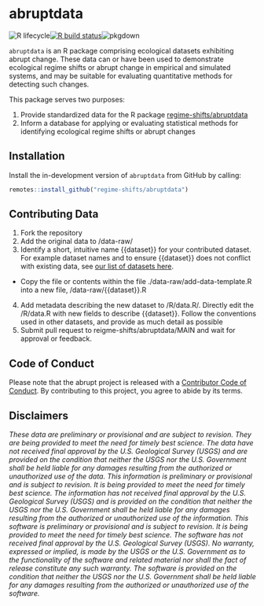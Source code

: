 # abruptdata
<!-- badges: start -->
![R lifecycle](https://img.shields.io/badge/lifecycle-experimental-orange.svg)[![R build status](https://github.com/regime-shifts/abruptdata/workflows/R-CMD-check/badge.svg)](https://github.com/regime-shifts/abruptdata/actions)![pkgdown](https://github.com/regime-shifts/abruptdata/workflows/pkgdown/badge.svg?branch=main)
<!-- badges: end -->

`abruptdata` is an R package comprising ecological datasets exhibiting abrupt change. These data can or have been used to demonstrate ecological regime shifts or abrupt change in empirical and simulated systems, and may be suitable for evaluating quantitative methods for detecting such changes. 

This package serves two purposes:
1. Provide standardized data for the R package [regime-shifts/abruptdata](github.com/regime-shifts/abruptdata)
2. Inform a database for applying or evaluating statistical methods for identifying ecological regime shifts or abrupt changes

## Installation
Install the in-development version of `abruptdata` from GitHub by calling:
``` r
remotes::install_github("regime-shifts/abruptdata")
```

## Contributing Data

1. Fork the repository  
2. Add the original data to /data-raw/
3. Identify a short, intuitive name {{dataset}} for your contributed dataset. For example dataset names and to ensure {{dataset}} does not conflict with existing data, see [our list of datasets here](https://regime-shifts.github.io/abruptdata/reference/index.html).  
  - Copy the file or contents within the file ./data-raw/add-data-template.R into a new file, /data-raw/{{dataset}}.R
4. Add metadata describing the new dataset to /R/data.R/. Directly edit the /R/data.R with new fields to describe {{dataset}}. Follow the conventions used in other datasets, and provide as much detail as possible
5. Submit pull request to reigme-shifts/abruptdata/MAIN and wait for approval or feedback.   

## Code of Conduct
Please note that the abrupt project is released with a [Contributor Code of Conduct](https://contributor-covenant.org/version/2/0/CODE_OF_CONDUCT.html). By contributing to this project, you agree to abide by its terms.

## Disclaimers
*These data are preliminary or provisional and are subject to revision. They are being provided to meet the need for timely best science. The data have not received final approval by the U.S. Geological Survey (USGS) and are provided on the condition that neither the USGS nor the U.S. Government shall be held liable for any damages resulting from the authorized or unauthorized use of the data.
This information is preliminary or provisional and is subject to revision. It is being provided to meet the need for timely best science. The information has not received final approval by the U.S. Geological Survey (USGS) and is provided on the condition that neither the USGS nor the U.S. Government shall be held liable for any damages resulting from the authorized or unauthorized use of the information.
This software is preliminary or provisional and is subject to revision. It is being provided to meet the need for timely best science. The software has not received final approval by the U.S. Geological Survey (USGS). No warranty, expressed or implied, is made by the USGS or the U.S. Government as to the functionality of the software and related material nor shall the fact of release constitute any such warranty. The software is provided on the condition that neither the USGS nor the U.S. Government shall be held liable for any damages resulting from the authorized or unauthorized use of the software.*
